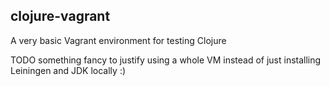 clojure-vagrant
---------------
A very basic Vagrant environment for testing Clojure

TODO something fancy to justify using a whole VM instead of just installing Leiningen and JDK locally :)
